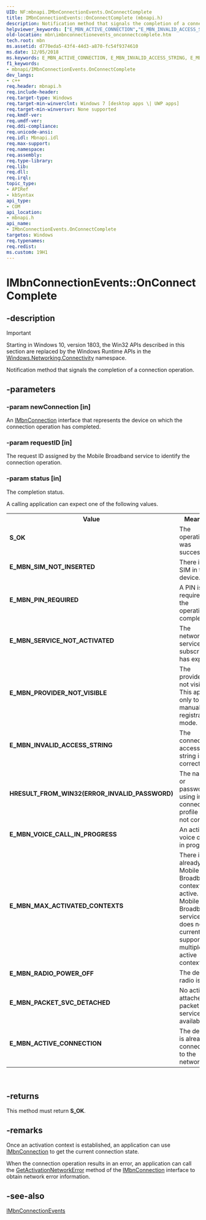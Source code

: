 ```yaml
---
UID: NF:mbnapi.IMbnConnectionEvents.OnConnectComplete
title: IMbnConnectionEvents::OnConnectComplete (mbnapi.h)
description: Notification method that signals the completion of a connection operation.
helpviewer_keywords: ["E_MBN_ACTIVE_CONNECTION","E_MBN_INVALID_ACCESS_STRING","E_MBN_MAX_ACTIVATED_CONTEXTS","E_MBN_PACKET_SVC_DETACHED","E_MBN_PIN_REQUIRED","E_MBN_PROVIDER_NOT_VISIBLE","E_MBN_RADIO_POWER_OFF","E_MBN_SERVICE_NOT_ACTIVATED","E_MBN_SIM_NOT_INSERTED","E_MBN_VOICE_CALL_IN_PROGRESS","HRESULT_FROM_WIN32(ERROR_INVALID_PASSWORD)","IMbnConnectionEvents interface [Microsoft Broadband Networks]","OnConnectComplete method","IMbnConnectionEvents.OnConnectComplete","IMbnConnectionEvents::OnConnectComplete","OnConnectComplete","OnConnectComplete method [Microsoft Broadband Networks]","OnConnectComplete method [Microsoft Broadband Networks]","IMbnConnectionEvents interface","S_OK","mbn.imbnconnectionevents_onconnectcomplete","mbnapi/IMbnConnectionEvents::OnConnectComplete"]
old-location: mbn\imbnconnectionevents_onconnectcomplete.htm
tech.root: mbn
ms.assetid: d770eda5-43f4-44d3-a870-fc54f9374610
ms.date: 12/05/2018
ms.keywords: E_MBN_ACTIVE_CONNECTION, E_MBN_INVALID_ACCESS_STRING, E_MBN_MAX_ACTIVATED_CONTEXTS, E_MBN_PACKET_SVC_DETACHED, E_MBN_PIN_REQUIRED, E_MBN_PROVIDER_NOT_VISIBLE, E_MBN_RADIO_POWER_OFF, E_MBN_SERVICE_NOT_ACTIVATED, E_MBN_SIM_NOT_INSERTED, E_MBN_VOICE_CALL_IN_PROGRESS, HRESULT_FROM_WIN32(ERROR_INVALID_PASSWORD), IMbnConnectionEvents interface [Microsoft Broadband Networks],OnConnectComplete method, IMbnConnectionEvents.OnConnectComplete, IMbnConnectionEvents::OnConnectComplete, OnConnectComplete, OnConnectComplete method [Microsoft Broadband Networks], OnConnectComplete method [Microsoft Broadband Networks],IMbnConnectionEvents interface, S_OK, mbn.imbnconnectionevents_onconnectcomplete, mbnapi/IMbnConnectionEvents::OnConnectComplete
f1_keywords:
- mbnapi/IMbnConnectionEvents.OnConnectComplete
dev_langs:
- c++
req.header: mbnapi.h
req.include-header: 
req.target-type: Windows
req.target-min-winverclnt: Windows 7 [desktop apps \| UWP apps]
req.target-min-winversvr: None supported
req.kmdf-ver: 
req.umdf-ver: 
req.ddi-compliance: 
req.unicode-ansi: 
req.idl: Mbnapi.idl
req.max-support: 
req.namespace: 
req.assembly: 
req.type-library: 
req.lib: 
req.dll: 
req.irql: 
topic_type:
- APIRef
- kbSyntax
api_type:
- COM
api_location:
- mbnapi.h
api_name:
- IMbnConnectionEvents.OnConnectComplete
targetos: Windows
req.typenames: 
req.redist: 
ms.custom: 19H1
---
```


# IMbnConnectionEvents::OnConnectComplete


## -description

> [!IMPORTANT]
> Starting in Windows 10, version 1803, the Win32 APIs described in this section are replaced by the Windows Runtime APIs in the [Windows.Networking.Connectivity](/uwp/api/windows.networking.connectivity) namespace.

Notification method that signals the completion of a connection operation.


## -parameters




### -param newConnection [in]

An <a href="https://docs.microsoft.com/windows/desktop/api/mbnapi/nn-mbnapi-imbnconnection">IMbnConnection</a> interface that represents the device on which the connection operation has completed.


### -param requestID [in]

The request ID assigned by the Mobile Broadband service to identify the connection operation.


### -param status [in]

The completion status.

A calling application can expect one of the following values.

<table>
<tr>
<th>Value</th>
<th>Meaning</th>
</tr>
<tr>
<td width="40%"><a id="S_OK"></a><a id="s_ok"></a><dl>
<dt><b>S_OK</b></dt>
</dl>
</td>
<td width="60%">
The operation was  successful.

</td>
</tr>
<tr>
<td width="40%"><a id="E_MBN_SIM_NOT_INSERTED"></a><a id="e_mbn_sim_not_inserted"></a><dl>
<dt><b>E_MBN_SIM_NOT_INSERTED</b></dt>
</dl>
</td>
<td width="60%">
There is no SIM in the device.

</td>
</tr>
<tr>
<td width="40%"><a id="E_MBN_PIN_REQUIRED"></a><a id="e_mbn_pin_required"></a><dl>
<dt><b>E_MBN_PIN_REQUIRED</b></dt>
</dl>
</td>
<td width="60%">
A PIN is required for the operation to complete.

</td>
</tr>
<tr>
<td width="40%"><a id="E_MBN_SERVICE_NOT_ACTIVATED"></a><a id="e_mbn_service_not_activated"></a><dl>
<dt><b>E_MBN_SERVICE_NOT_ACTIVATED</b></dt>
</dl>
</td>
<td width="60%">
The network service subscription has expired.

</td>
</tr>
<tr>
<td width="40%"><a id="E_MBN_PROVIDER_NOT_VISIBLE"></a><a id="e_mbn_provider_not_visible"></a><dl>
<dt><b>E_MBN_PROVIDER_NOT_VISIBLE</b></dt>
</dl>
</td>
<td width="60%">
The provider is not visible.  This applies only to manual registration mode.

</td>
</tr>
<tr>
<td width="40%"><a id="E_MBN_INVALID_ACCESS_STRING"></a><a id="e_mbn_invalid_access_string"></a><dl>
<dt><b>E_MBN_INVALID_ACCESS_STRING</b></dt>
</dl>
</td>
<td width="60%">
The connection access string is not correct.

</td>
</tr>
<tr>
<td width="40%"><a id="HRESULT_FROM_WIN32_ERROR_INVALID_PASSWORD_"></a><a id="hresult_from_win32_error_invalid_password_"></a><dl>
<dt><b>HRESULT_FROM_WIN32(ERROR_INVALID_PASSWORD)</b></dt>
</dl>
</td>
<td width="60%">
The name or password using in the connection profile is not correct.

</td>
</tr>
<tr>
<td width="40%"><a id="E_MBN_VOICE_CALL_IN_PROGRESS"></a><a id="e_mbn_voice_call_in_progress"></a><dl>
<dt><b>E_MBN_VOICE_CALL_IN_PROGRESS</b></dt>
</dl>
</td>
<td width="60%">
An active voice call is in progress.

</td>
</tr>
<tr>
<td width="40%"><a id="E_MBN_MAX_ACTIVATED_CONTEXTS"></a><a id="e_mbn_max_activated_contexts"></a><dl>
<dt><b>E_MBN_MAX_ACTIVATED_CONTEXTS</b></dt>
</dl>
</td>
<td width="60%">
There is already an Mobile Broadband context active.  The Mobile Broadband service does not currently support multiple active contexts.

</td>
</tr>
<tr>
<td width="40%"><a id="E_MBN_RADIO_POWER_OFF"></a><a id="e_mbn_radio_power_off"></a><dl>
<dt><b>E_MBN_RADIO_POWER_OFF</b></dt>
</dl>
</td>
<td width="60%">
The device radio is off.

</td>
</tr>
<tr>
<td width="40%"><a id="E_MBN_PACKET_SVC_DETACHED"></a><a id="e_mbn_packet_svc_detached"></a><dl>
<dt><b>E_MBN_PACKET_SVC_DETACHED</b></dt>
</dl>
</td>
<td width="60%">
No active attached packet service is available.

</td>
</tr>
<tr>
<td width="40%"><a id="E_MBN_ACTIVE_CONNECTION"></a><a id="e_mbn_active_connection"></a><dl>
<dt><b>E_MBN_ACTIVE_CONNECTION</b></dt>
</dl>
</td>
<td width="60%">
The device is already connected to the network.

</td>
</tr>
</table>
 


## -returns



This method must return <b>S_OK</b>.




## -remarks



Once an activation context is established, an application can use <a href="https://docs.microsoft.com/windows/desktop/api/mbnapi/nn-mbnapi-imbnconnection">IMbnConnection</a> to get the current connection state.  

When the connection operation results in an error, an application can call the <a href="https://docs.microsoft.com/windows/desktop/api/mbnapi/nf-mbnapi-imbnconnection-getactivationnetworkerror">GetActivationNetworkError</a> method of the <a href="https://docs.microsoft.com/windows/desktop/api/mbnapi/nn-mbnapi-imbnconnection">IMbnConnection</a> interface to obtain network error information.




## -see-also




<a href="https://docs.microsoft.com/windows/desktop/api/mbnapi/nn-mbnapi-imbnconnectionevents">IMbnConnectionEvents</a>
 

 

